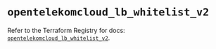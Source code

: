 # `opentelekomcloud_lb_whitelist_v2`

Refer to the Terraform Registry for docs: [`opentelekomcloud_lb_whitelist_v2`](https://registry.terraform.io/providers/opentelekomcloud/opentelekomcloud/1.36.35/docs/resources/lb_whitelist_v2).
